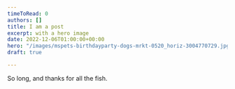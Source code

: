 ```yaml
---
timeToRead: 0
authors: []
title: I am a post
excerpt: with a hero image
date: 2022-12-06T01:00:00+00:00
hero: "/images/mspets-birthdayparty-dogs-mrkt-0520_horiz-3004770729.jpg"
draft: true

---
```

So long, and thanks for all the fish.